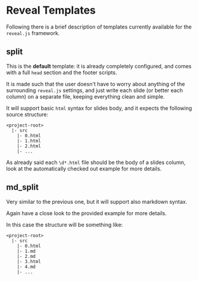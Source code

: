 # Reveal Templates

Following there is a brief description of templates currently available for the
`reveal.js` framework.

## split

This is the **default** template: it is already completely configured, and comes
with a full `head` section and the footer scripts.

It is made such that the user doesn't have to worry about anything of the
surrounding `reveal.js` settings, and just write each slide (or better each
column) on a separate file, keeping everything clean and simple.

It will support basic `html` syntax for slides body, and it expects the
following source structure:

```
<project-root>
  |- src
    |- 0.html
    |- 1.html
    |- 2.html
    |- ...
```

As already said each `\d*.html` file should be the body of a slides column, look
at the automatically checked out example for more details.

## md_split

Very similar to the previous one, but it will support also markdown syntax.

Again have a close look to the provided example for more details.

In this case the structure will be something like:

```
<project-root>
  |- src
    |- 0.html
    |- 1.md
    |- 2.md
    |- 3.html
    |- 4.md
    |- ...
```
